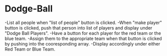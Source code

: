 # Dodge-Ball

-List all people when "list of people" button is clicked.
-When "make player" button is clicked, push that person into list of players and display under "Dodge Ball Players".
-Have a button for each player for the red team or the blue team.
-Assign them to the appropriate team when that button is clicked by pushing into the cooresponding array.
-Display accordingly under either Red Team or Blue Team.

